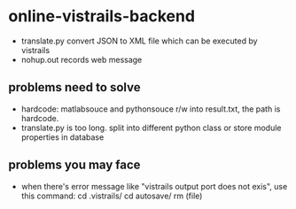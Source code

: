 # online-vistrails-backend
+ translate.py convert JSON to XML file which can be executed by vistrails
+ nohup.out records web message
## problems need to solve
+ hardcode: matlabsouce and pythonsouce r/w into result.txt, the path is hardcode.
+ translate.py is too long. split into different python class or store module properties in database
## problems you may face
+ when there's error message like "vistrails output port does not exis", use this command: 
cd .vistrails/
cd autosave/
rm (file)

